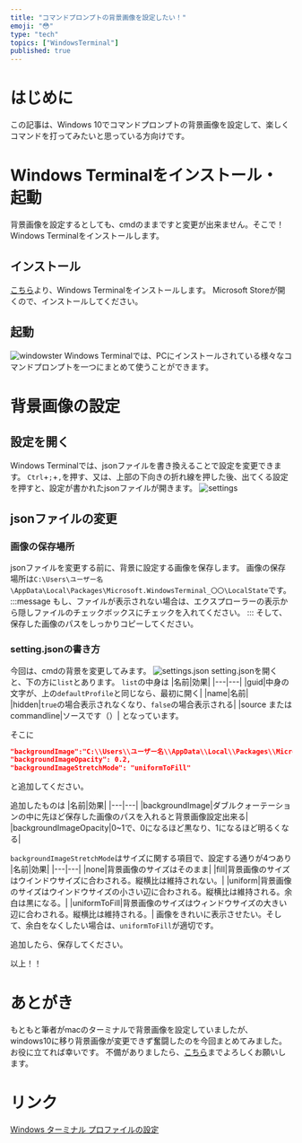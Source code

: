 ```yaml
---
title: "コマンドプロンプトの背景画像を設定したい！"
emoji: "😳"
type: "tech"
topics: ["WindowsTerminal"]
published: true
---
```


# はじめに
この記事は、Windows 10でコマンドプロンプトの背景画像を設定して、楽しくコマンドを打ってみたいと思っている方向けです。



# Windows Terminalをインストール・起動

背景画像を設定するとしても、cmdのままですと変更が出来ません。そこで！Windows Terminalをインストールします。

## インストール
 [こちら](https://www.microsoft.com/ja-jp/p/windows-terminal/9n0dx20hk701?activetab=pivot:overviewtab)より、Windows Terminalをインストールします。
 Microsoft Storeが開くので、インストールしてください。

## 起動
![windowster](https://storage.googleapis.com/zenn-user-upload/x825zzif7oemuepatprhl5b1f8iv)
Windows Terminalでは、PCにインストールされている様々なコマンドプロンプトを一つにまとめて使うことができます。

# 背景画像の設定

## 設定を開く

Windows Terminalでは、jsonファイルを書き換えることで設定を変更できます。
`Ctrl`+`;`+`,`を押す、又は、上部の下向きの折れ線を押した後、出てくる設定を押すと、設定が書かれたjsonファイルが開きます。
![settings](https://storage.googleapis.com/zenn-user-upload/gv8xp42vt3catgihgwly4b59tun1)



## jsonファイルの変更
### 画像の保存場所
jsonファイルを変更する前に、背景に設定する画像を保存します。
画像の保存場所は`C:\Users\ユーザー名\AppData\Local\Packages\Microsoft.WindowsTerminal_〇〇\LocalState`です。
:::message
もし、ファイルが表示されない場合は、エクスプローラーの表示から隠しファイルのチェックボックスにチェックを入れてください。
:::
そして、保存した画像のパスをしっかりコピーしてください。


### setting.jsonの書き方
今回は、cmdの背景を変更してみます。
![settings.json](https://storage.googleapis.com/zenn-user-upload/y8wcjey7c2oyceablut3wech029a)
setting.jsonを開くと、下の方に`list`とあります。
`list`の中身は
|名前|効果|
|---|---|
|guid|中身の文字が、上の`defaultProfile`と同じなら、最初に開く|
|name|名前|
|hidden|`true`の場合表示されなくなり、`false`の場合表示される|
|source または commandline|ソースです（）|
となっています。

そこに
```json
"backgroundImage":"C:\\Users\\ユーザー名\\AppData\\Local\\Packages\\MicrosoftWindowsTerminal_〇〇\\LocalState\\画像名",
"backgroundImageOpacity": 0.2,
"backgroundImageStretchMode": "uniformToFill"
```
と追加してください。

追加したものは
|名前|効果|
|---|---|
|backgroundImage|ダブルクォーテーションの中に先ほど保存した画像のパスを入れると背景画像設定出来る|
|backgroundImageOpacity|0~1で、0になるほど黒なり、1になるほど明るくなる|

`backgroundImageStretchMode`はサイズに関する項目で、設定する通りが4つあり
|名前|効果|
|---|---|
|none|背景画像のサイズはそのまま|
|fill|背景画像のサイズはウインドウサイズに合わされる。縦横比は維持されない。|
|uniform|背景画像のサイズはウインドウサイズの小さい辺に合わされる。縦横比は維持される。余白は黒になる。|
|uniformToFill|背景画像のサイズはウィンドウサイズの大きい辺に合わされる。縦横比は維持される。|
画像をきれいに表示させたい。そして、余白をなくしたい場合は、`uniformToFill`が適切です。

追加したら、保存してください。

以上！！

# あとがき
もともと筆者がmacのターミナルで背景画像を設定していましたが、windows10に移り背景画像が変更できず奮闘したのを今回まとめてみました。お役に立てれば幸いです。
不備がありましたら、[こちら](https://twitter.com/_Emiya_Saber)までよろしくお願いします。

# リンク
[Windows ターミナル プロファイルの設定](https://docs.microsoft.com/ja-jp/windows/terminal/customize-settings/profile-settings#unique-identifier)